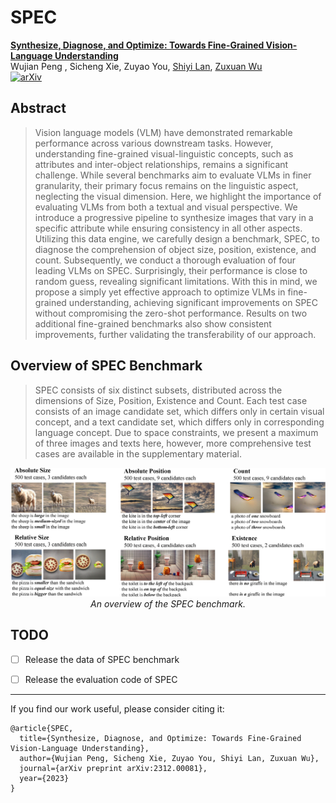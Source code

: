 # SPEC
**[Synthesize, Diagnose, and Optimize: Towards Fine-Grained Vision-Language Understanding](https://arxiv.org/abs/2312.00081)**
<br/>
Wujian Peng , Sicheng Xie, Zuyao You, [Shiyi Lan](https://voidrank.github.io/), [Zuxuan Wu](https://zxwu.azurewebsites.net/)
<br/>
[![arXiv](https://img.shields.io/badge/arXiv-2312.00081-b31b1b.svg)](https://arxiv.org/abs/2312.00081)


## Abstract
> Vision language models (VLM) have demonstrated remarkable performance across various downstream tasks.
> However, understanding fine-grained visual-linguistic concepts, such as attributes and inter-object relationships,
> remains a significant challenge. While several benchmarks aim to evaluate VLMs in finer granularity, their primary 
> focus remains on the linguistic aspect, neglecting the visual dimension. Here, we highlight the importance of
> evaluating VLMs from both a textual and visual perspective. We introduce a progressive pipeline to synthesize
> images that vary in a specific attribute while ensuring consistency in all other aspects. Utilizing this data engine,
> we carefully design a benchmark, SPEC, to diagnose the comprehension of object size, position, existence, and count.
> Subsequently, we conduct a thorough evaluation of four leading VLMs on SPEC. Surprisingly, their performance is close to random guess, 
> revealing significant limitations. With this in mind, we propose a simply yet effective approach to optimize VLMs
> in fine-grained understanding, achieving significant improvements on SPEC without compromising the zero-shot performance. 
> Results on two additional fine-grained benchmarks also show consistent improvements, further validating the transferability
> of our approach.

## Overview of SPEC Benchmark
> SPEC consists of six distinct subsets, distributed across the dimensions of Size, Position, Existence and Count.
> Each test case consists of an image candidate set, which differs only in certain visual concept, and a text candidate set, 
> which differs only in corresponding language concept. Due to space constraints, we present a maximum of three images and texts here, 
> however, more comprehensive test cases are available in the supplementary material.
<p align="center">
<img src="figs/spec_overview.png" width="1080px"/>  
<br>
<em>An overview of the SPEC benchmark. </em>
</p>

## TODO
- [ ] Release the data of SPEC benchmark
- [ ] Release the evaluation code of SPEC


****
If you find our work useful, please consider citing it:

```
@article{SPEC,
  title={Synthesize, Diagnose, and Optimize: Towards Fine-Grained Vision-Language Understanding},
  author={Wujian Peng, Sicheng Xie, Zuyao You, Shiyi Lan, Zuxuan Wu}, 
  journal={arXiv preprint arXiv:2312.00081},
  year={2023}
}
```